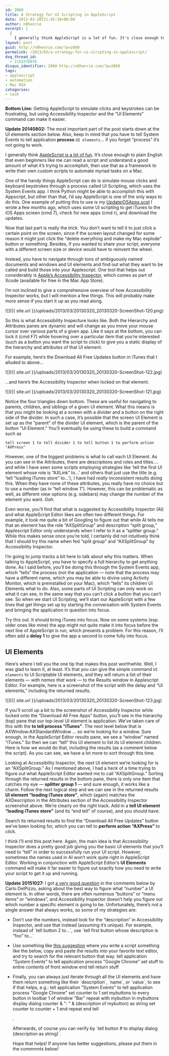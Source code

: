 ```yaml
---
id: 2060
title: A Strategy for UI Scripting in AppleScript
date: 2013-03-20T21:45:18+00:00
author: n8henrie
excerpt: |
  |
    I generally think AppleScript is a lot of fun. It's close enough to plain English that even beginners like me can read a script and understand a good amount of what it's trying to accomplish, then use that as a framework to write their own custom scripts to automate myriad tasks on a Mac.
layout: post
guid: http://n8henrie.com/?p=2060
permalink: /2013/03/a-strategy-for-ui-scripting-in-applescript/
dsq_thread_id:
  - 1153376076
disqus_identifier: 2060 http://n8henrie.com/?p=2060
tags:
- applescript
- automation
- Mac OSX
categories:
- tech
---
```

**Bottom Line:** Getting AppleScript to simulate clicks and keystrokes can be frustrating, but using Accessibility Inspector and the “UI Elements” command can make it easier.<!--more-->

**Update 20140802:** The most important part of the post starts down at the UI elements section below. Also, keep in mind that you have to tell System Events to tell application **process** `UI elements`… if you forget “process” it’s not going to work.

I generally think [AppleScript is a lot of fun](http://n8henrie.com/tag/applescript/). It’s close enough to plain English that even beginners like me can read a script and understand a good amount of what it’s trying to accomplish, then use that as a framework to write their own custom scripts to automate myriad tasks on a Mac.

One of the handy things AppleScript can do is simulate mouse clicks and keyboard keystrokes through a process called UI Scripting, which uses the System Events app. I think Python might be able to accomplish this with Appscript, but other than that, I’d say AppleScript is one of the only ways to do this. One example of putting this to use is my [UpdateiOSApps.scpt](http://n8henrie.com/2012/12/applescript-to-update-ios-apps-in-itunes/) I wrote a few months ago, which uses some UI scripting to get iTunes to the iOS Apps screen (cmd 7), check for new apps (cmd r), and download the updates.

Now that last part is really the trick. You don’t want to tell it to just click a certain point on the screen, since if the screen layout changed for some reason it might just click the “delete everything and make my Mac explode” button or something. Besides, if you wanted to share your script, everyone with a different screen size or device would have to reinvent the wheel.

Instead, you have to navigate through tons of ambiguously named documents and windows and UI elements and find out what they want to be called and build those into your Applescript. One tool that helps out considerably is <a target="_blank" href="http://developer.apple.com/library/mac/#documentation/Accessibility/Conceptual/AccessibilityMacOSX/OSXAXTesting/OSXAXTestingApps.html">Apple’s Accessibility Inspector</a>, which comes as part of Xcode (available for free in the Mac App Store).

I’m not inclined to give a comprehensive overview of how Accessibility Inspector works, but I will mention a few things. This will probably make more sense if you start it up as you read along.

![]({{ site.url }}/uploads/2013/03/20130320_20130320-ScreenShot-120.png)

So this is what Accessibility Inspecture looks like. Both the Hierarchy and Attributes panes are dynamic and will change as you move your mouse cursor over various parts of a given app. Like it says at the bottom, you can lock it (cmd F7) while hovering over a particular item that you’re interested (such as a button you want the script to click) to give you a static display of the hierarchy and attributes of that UI element.

For example, here’s the Download All Free Updates button in iTunes that I alluded to above…

 ![]({{ site.url }}/uploads/2013/03/20130320_20130320-ScreenShot-122.jpg)

…and here’s the Accessibility Inspector when locked on that element.

![]({{ site.url }}/uploads/2013/03/20130320_20130320-ScreenShot-121.jpg)

Notice the four triangles down bottom. These are useful for navigating to parents, children, and siblings of a given UI element. What this means is that you might be looking at a screen with a divider and a button on the right side of the divider. In such a case, it’s possible that the screen UI Element is set up as the “parent” of the divider UI element, which is the parent of the button “UI Element.” You’ll eventually be using these to build a command such as

```applescript
tell screen 1 to tell divider 1 to tell button 1 to perform action "AXPress"
```

However, one of the biggest problems is what to call each UI Element. As you can see in the Attributes, there are descriptions and roles and titles…. and while I have seen some scripts employing strategies like ‘tell the first UI element whose role is “AXLink” to…’ and others that just use the title (e.g. ‘tell “loading iTunes store” to…’), I have had _really_ inconsistent results doing this. When they have none of these attributes, you really have no choice but to use a number (as in “tell window 1”). However, this can be problematic as well, as different view options (e.g. sidebars) may change the number of the element you want. _Gah._

Even worse, you’ll find that what is suggested by Accessibility Inspector (AI) and what AppleScript Editor likes are often two different things. For example, it took me quite a bit of Googling to figure out that while AI tells me that an element has the role “AXSplitGroup” and description “split group,” Applescript Editor only understands when I refer to it as a “splitter group.” While this makes sense once you’re told, I certainly did not intuitively think that I should try this name when fed “split group” and “AXSplitGroup” by Accessibility Inspector.

I’m going to jump tracks a bit here to talk about why this matters. When talking to AppleScript, you have to specify a full hierarchy to get anything done. As I said before, you’ll be doing this through the System Events app, which “tells” the process (not the application — note that the process may have a different name, which you may be able to divine using Activity Monitor, which is preinstalled on your Mac), which “tells” its children UI Elements what to do. Also, some parts of UI Scripting can only work on what it can see, in the same way that you can’t click a button that you can’t see. So when we start UI Scripting, we’ll start our AppleScript with a few lines that get things set up by starting the conversation with System Events and bringing the application in question into focus.



Try this out. It should bring iTunes into focus. Now on some systems (esp. older ones like mine) the app might not quite make it into focus before the next line of AppleScript is run, which presents a problem. For this reason, I’ll often add a **delay 1** to give the app a second to come fully into focus.

## UI Elements

Here’s where I tell you the one tip that makes this post worthwhile. Well, I was glad to learn it, at least. It’s that you can give the simple command `UI elements` to UI Scriptable UI elements, and they will return a list of their elements — _with names that work_ — to the Results window in Applescript Editor. For example, here is a screenshot of the script with the delay and “UI elements,” including the returned results.

![]({{ site.url }}/uploads/2013/03/20130320_20130320-ScreenShot-123.jpg)

If you’ll scroll up a bit to the screenshot of Accessibility Inspector while locked onto the “Download All Free Apps” button, you’ll see in the hierarchy (top) pane that our top-level UI element is application. We’ve taken care of this with the **to tell process “iTunes”**. The next level below that is AXWindow:AXStandardWindow … so we’re looking for a window. Sure enough, in the AppleScript Editor results pane, we see a “window” named “iTunes.” So then we can “tell” this UI element to list _its_ UI element children. Here is how we would do that, including the results (as a comment below the script). As you can see, we have a lot more to sort through this time.



Looking at Accessibility Inspector, the next UI element we’re looking for is an “AXSplitGroup.” As I mentioned above, I had a heck of a time trying to figure out what AppleScript Editor wanted me to call “AXSplitGroup.” Sorting through the returned results in the bottom pane, there is only one item that catches my eye — **splitter group 1** — and sure enough, it works like a charm. Follow the next logical step and we can see in the returned results **UI element “loading iTunes store”**, which (again) matches the AXDescription in the Attributes section of the Accessibility Inspector screenshot above. We’re clearly on the right track. Add in a **tell UI element “loading iTunes store”** (and its “end tell” of course), and you should have:



Search its returned results to find the “Download All Free Updates” button we’ve been looking for, which you can tell to **perform action “AXPress”** to click.

I think I’ll end this post here. Again, the main idea is that Accessibility Inspector does a pretty good job giving you the basic UI elements that you’ll need to “tell” in order to successfully run your UI script. However, sometimes the names used in AI won’t work quite right in AppleScript Editor. Working in conjunction with AppleScript Editor’s **UI Elements** command will make it far easier to figure out exactly how you need to write your script to get it up and running.

**Update 20151027:** I got [a very good question](http://n8henrie.com/2013/03/a-strategy-for-ui-scripting-in-applescript/#comment-2324286651) in the comments below by Carlo DelPizzo, asking about the best way to figure what “number” a UI element is. In other words, there are often numerous “buttons” or “menu items” or “windows”, and Accessibility Inspector doesn’t help you figure out which number a specific element is going to be. Unfortunately, there’s not a single answer that always works, so some of my strategies are:

  * Don’t use the numbers, instead look for the “description” in Accessibility Inspector, and use that instead (assuming it’s unique). For example, instead of \`tell button 2 to…\`, use \`tell first button whose description is “foo” to…\`
  * Use something like <a href="http://hints.macworld.com/article.php?story=20111208191312748" target="_blank">this suggestion</a> where you write a script something like the below, copy and paste the results into your favorite text editor, and try to search for the relevant button that way.
        tell application "System Events" to tell application process "Google Chrome"
        	set stuff to entire contents of front window
        end tell
        return stuff

  * Finally, you can always just iterate through all the UI elements and have them return something like their \`description\`, \`name\`, or \`value\`, to see if that helps, e.g.:
        tell application "System Events" to tell application process "Google Chrome"
        	set counter to 1
        	set mybuttons to every button in toolbar 1 of window "Bar"
        	repeat with mybutton in mybuttons
        		display dialog counter & ": " & (description of mybutton) as string
        		set counter to counter + 1
        	end repeat
        end tell

    .

    Afterwards, of course you can verify by \`tell button # to display dialog (description as string)\`.

    Hope that helps! If anyone has better suggestions, please put them in the commmnts below!
